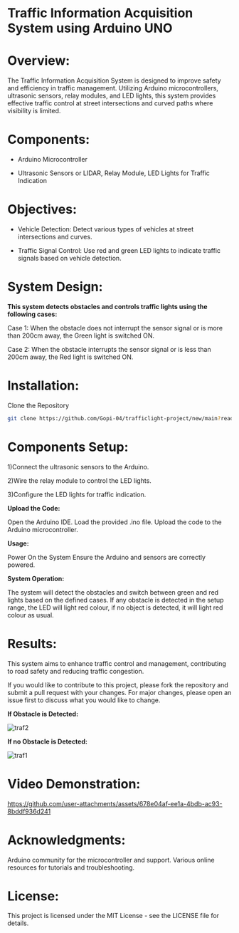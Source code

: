 # Traffic Information Acquisition System using Arduino UNO

# Overview:

The Traffic Information Acquisition System is designed to improve safety and efficiency in traffic management. Utilizing Arduino microcontrollers, ultrasonic sensors, relay modules, and LED lights, this system provides effective traffic control at street intersections and curved paths where visibility is limited.

# **Components:**

- Arduino Microcontroller

- Ultrasonic Sensors or LIDAR, Relay Module, LED Lights for Traffic Indication

# **Objectives:**

- Vehicle Detection: Detect various types of vehicles at street intersections and curves.

- Traffic Signal Control: Use red and green LED lights to indicate traffic signals based on vehicle detection.

# **System Design:**

**This system detects obstacles and controls traffic lights using the following cases:**

Case 1: When the obstacle does not interrupt the sensor signal or is more than 200cm away, the Green light is switched ON.

Case 2: When the obstacle interrupts the sensor signal or is less than 200cm away, the Red light is switched ON.

# **Installation:**

Clone the Repository
```bash
git clone https://github.com/Gopi-04/trafficlight-project/new/main?readme=1
```

# **Components Setup:**

1)Connect the ultrasonic sensors to the Arduino.

2)Wire the relay module to control the LED lights.

3)Configure the LED lights for traffic indication.

**Upload the Code:**

Open the Arduino IDE.
Load the provided .ino file.
Upload the code to the Arduino microcontroller.

**Usage:**

Power On the System
Ensure the Arduino and sensors are correctly powered.

**System Operation:**

The system will detect the obstacles and switch between green and red lights based on the defined cases.
If any obstacle is detected in the setup range, the LED will light red colour, if no object is detected, it will light red colour as usual.

# **Results:**

This system aims to enhance traffic control and management, contributing to road safety and reducing traffic congestion.

If you would like to contribute to this project, please fork the repository and submit a pull request with your changes. For major changes, please open an issue first to discuss what you would like to change.

**If Obstacle is Detected:**

![traf2](https://github.com/user-attachments/assets/e739f2dc-ddb8-418b-a2dc-ab627b69ce5f)


**If no Obstacle is Detected:**

![traf1](https://github.com/user-attachments/assets/27010d5d-335e-44b5-80da-5b57062a41d5)


# **Video Demonstration:**


https://github.com/user-attachments/assets/678e04af-ee1a-4bdb-ac93-8bddf936d241


# **Acknowledgments:**

Arduino community for the microcontroller and support.
Various online resources for tutorials and troubleshooting.

# **License:**

This project is licensed under the MIT License - see the LICENSE file for details.
